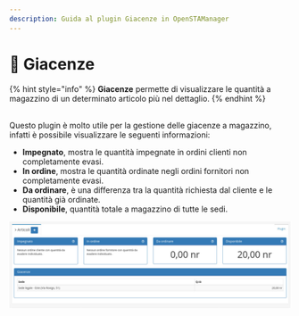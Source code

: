 ```yaml
---
description: Guida al plugin Giacenze in OpenSTAManager
---
```


# 🧺 Giacenze

{% hint style="info" %}
**Giacenze** permette di visualizzare le quantità a magazzino di un determinato articolo più nel dettaglio.
{% endhint %}

\
Questo plugin è molto utile per la gestione delle giacenze a magazzino, infatti è possibile visualizzare le seguenti informazioni:

* **Impegnato**, mostra le quantità impegnate in ordini clienti non completamente evasi.
* **In ordine**, mostra le quantità ordinate negli ordini fornitori non completamente evasi.
* **Da ordinare**, è una differenza tra la quantità richiesta dal cliente e le quantità già ordinate.
* **Disponibile**, quantità totale a magazzino di tutte le sedi.

![](<../../../../../.gitbook/assets/image (507).png>)
